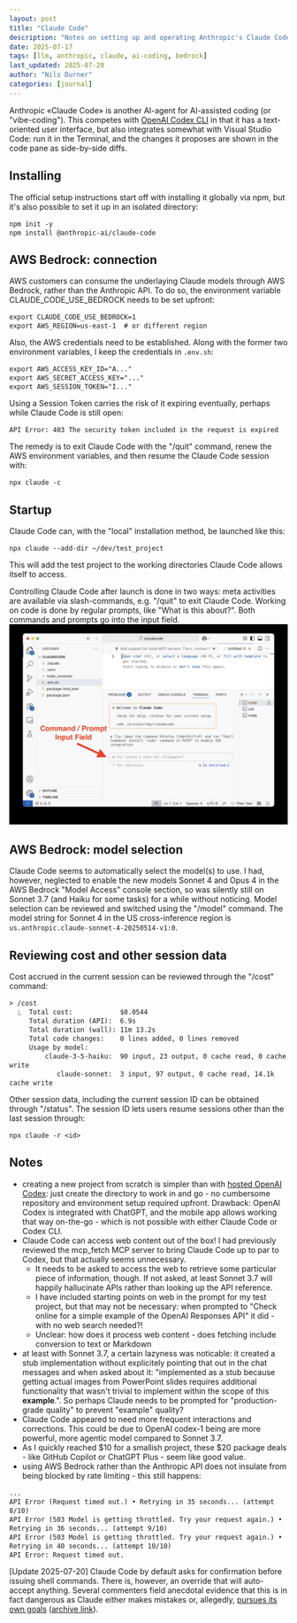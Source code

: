 ```yaml
---
layout: post
title: "Claude Code"
description: "Notes on setting up and operating Anthropic's Claude Code AI coding agent, with a focus on AWS Bedrock as the foundation"
date: 2025-07-17
tags: [llm, anthropic, claude, ai-coding, bedrock]
last_updated: 2025-07-20
author: "Nils Durner"
categories: [journal]
---
```


Anthropic «Claude Code» is another AI-agent for AI-assisted coding (or "vibe-coding"). This competes with [OpenAI Codex CLI](openai-codex-notes) in that it has a text-oriented user interface, but also integrates somewhat with Visual Studio Code: run it in the Terminal, and the changes it proposes are shown in the code pane as side-by-side diffs.

## Installing
The official setup instructions start off with installing it globally via npm, but it's also possible to set it up in an isolated directory:
```
npm init -y
npm install @anthropic-ai/claude-code
```

## AWS Bedrock: connection
AWS customers can consume the underlaying Claude models through AWS Bedrock, rather than the Anthropic API. To do so, the environment variable CLAUDE_CODE_USE_BEDROCK needs to be set upfront:
```
export CLAUDE_CODE_USE_BEDROCK=1
export AWS_REGION=us-east-1  # or different region
```

Also, the AWS credentials need to be established. Along with the former two environment variables, I keep the credentials in `.env.sh`:
```
export AWS_ACCESS_KEY_ID="A..."
export AWS_SECRET_ACCESS_KEY="..."
export AWS_SESSION_TOKEN="I..."
```
Using a Session Token carries the risk of it expiring eventually, perhaps while Claude Code is still open:
```
API Error: 403 The security token included in the request is expired
```

The remedy is to exit Claude Code with the "/quit" command, renew the AWS environment variables, and then resume the Claude Code session with:
```
npx claude -c
```

## Startup
Claude Code can, with the "local" installation method, be launched like this:
```
npx claude --add-dir ~/dev/test_project
```
This will add the test project to the working directories Claude Code allows itself to access.

Controlling Claude Code after launch is done in two ways: meta activities are available via slash-commands, e.g. "/quit" to exit Claude Code. Working on code is done by regular prompts, like "What is this about?". Both commands and prompts go into the input field.
![Claude Code in Visual Studio](assets/img/claude-code-input.jpg)

## AWS Bedrock: model selection
Claude Code seems to automatically select the model(s) to use. I had, however, neglected to enable the new models Sonnet 4 and Opus 4 in the AWS Bedrock "Model Access" console section, so was silently still on Sonnet 3.7 (and Haiku for some tasks) for a while without noticing. Model selection can be reviewed and switched using the "/model" command. The model string for Sonnet 4 in the US cross-inference region is `us.anthropic.claude-sonnet-4-20250514-v1:0`.

## Reviewing cost and other session data
Cost accrued in the current session can be reviewed through the "/cost" command:
```
> /cost 
  ⎿  Total cost:            $0.0544
     Total duration (API):  6.9s
     Total duration (wall): 11m 13.2s
     Total code changes:    0 lines added, 0 lines removed
     Usage by model:
         claude-3-5-haiku:  90 input, 23 output, 0 cache read, 0 cache write
            claude-sonnet:  3 input, 97 output, 0 cache read, 14.1k cache write
```

Other session data, including the current session ID can be obtained through "/status". The session ID lets users resume sessions other than the last session through:
```
npx claude -r <id>
```

## Notes
* creating a new project from scratch is simpler than with [hosted OpenAI Codex](openai-codex-web): just create the directory to work in and go - no cumbersome repository and environment setup required upfront. Drawback: OpenAI Codex is integrated with ChatGPT, and the mobile app allows working that way on-the-go - which is not possible with either Claude Code or Codex CLI.
* Claude Code can access web content out of the box! I had previously reviewed the mcp_fetch MCP server to bring Claude Code up to par to Codex, but that actually seems unnecessary.
    * It needs to be asked to access the web to retrieve some particular piece of information, though. If not asked, at least Sonnet 3.7 will happily hallucinate APIs rather than looking up the API reference.
    * I have included starting points on web in the prompt for my test project, but that may not be necessary: when prompted to "Check online for a simple example of the OpenAI Responses API" it did - with no web search needed?!
    * Unclear: how does it process web content - does fetching include conversion to text or Markdown
* at least with Sonnet 3.7, a certain lazyness was noticable: it created a stub implementation without explicitely pointing that out in the chat messages and when asked about it: "implemented as a stub because getting actual images from PowerPoint slides requires additional functionality that wasn't trivial to implement within the scope of this **example**.". So perhaps Claude needs to be prompted for "production-grade quality" to prevent "example" quality?
* Claude Code appeared to need more frequent interactions and corrections. This could be due to OpenAI codex-1 being are more powerful, more agentic model compared to Sonnet 3.7.
* As I quickly reached \$10 for a smallish project, these \$20 package deals - like GitHub Copilot or ChatGPT Plus - seem like good value.
* using AWS Bedrock rather than the Anthropic API does not insulate from being blocked by rate limiting - this still happens:
```
...
API Error (Request timed out.) • Retrying in 35 seconds... (attempt 8/10)
API Error (503 Model is getting throttled. Try your request again.) • Retrying in 36 seconds... (attempt 9/10)
API Error (503 Model is getting throttled. Try your request again.) • Retrying in 40 seconds... (attempt 10/10)
API Error: Request timed out.
```

[Update 2025-07-20]
Claude Code by default asks for confirmation before issuing shell commands. There is, however, an override that will auto-accept anything. Several commenters field anecdotal evidence that this is in fact dangerous as Claude either makes mistakes or, allegedly, [pursues its own goals](https://x.com/adidoit/status/1946275563829608899) ([archive link](http://archive.today/2025.07.20-083918/https://x.com/adidoit/status/1946275563829608899)).